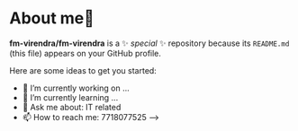 # About me👋

**fm-virendra/fm-virendra** is a ✨ _special_ ✨ repository because its `README.md` (this file) appears on your GitHub profile.

Here are some ideas to get you started:

- 🔭 I’m currently working on ...
- 🌱 I’m currently learning ...
- 💬 Ask me about: IT related
- 📫 How to reach me: 7718077525
-->
